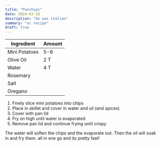 ```yaml
---
title: "Panchips"
date: 2024-03-18
description: "he was italian"
summary: "oc recipe"
draft: true
---
```


| Ingredient        | Amount  |
| ----------------- | ------- |
| Mini Potatoes     | 5-6     |
| Olive Oil         | 2 T     |
| Water             | 4 T     |
| Rosemary          |         |
| Salt              |         |
| Oregano           |         |

1. Finely slice mini potatoes into chips
2. Place in skillet and cover in water and oil (and spices)
3. Cover with pan lid
4. Fry on high until water is evaporated
5. Remove pan lid and continue frying until crispy

The water will soften the chips and the evaporate out. Then the oil will soak in and fry them.
all in one go and its pretty fast!
